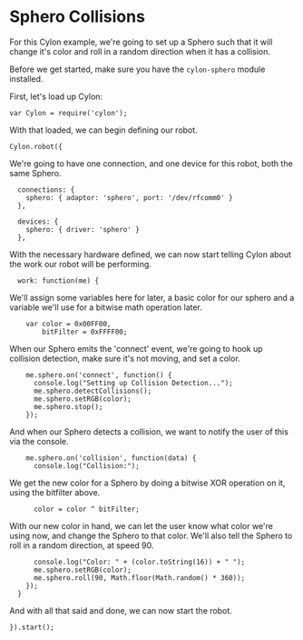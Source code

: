 # Sphero Collisions

For this Cylon example, we're going to set up a Sphero such that it will change
it's color and roll in a random direction when it has a collision.

Before we get started, make sure you have the `cylon-sphero` module installed.

First, let's load up Cylon:

    var Cylon = require('cylon');

With that loaded, we can begin defining our robot.

    Cylon.robot({

We're going to have one connection, and one device for this robot, both the same
Sphero.

      connections: {
        sphero: { adaptor: 'sphero', port: '/dev/rfcomm0' }
      },

      devices: {
        sphero: { driver: 'sphero' }
      },

With the necessary hardware defined, we can now start telling Cylon about the
work our robot will be performing.

      work: function(me) {

We'll assign some variables here for later, a basic color for our sphero and
a variable we'll use for a bitwise math operation later.

        var color = 0x00FF00,
            bitFilter = 0xFFFF00;

When our Sphero emits the 'connect' event, we're going to hook up collision
detection, make sure it's not moving, and set a color.

        me.sphero.on('connect', function() {
          console.log("Setting up Collision Detection...");
          me.sphero.detectCollisions();
          me.sphero.setRGB(color);
          me.sphero.stop();
        });

And when our Sphero detects a collision, we want to notify the user of this via
the console.

        me.sphero.on('collision', function(data) {
          console.log("Collision:");

We get the new color for a Sphero by doing a bitwise XOR operation on it, using
the bitfilter above.

          color = color ^ bitFilter;

With our new color in hand, we can let the user know what color we're using now,
and change the Sphero to that color. We'll also tell the Sphero to roll in
a random direction, at speed 90.

          console.log("Color: " + (color.toString(16)) + " ");
          me.sphero.setRGB(color);
          me.sphero.roll(90, Math.floor(Math.random() * 360));
        });
      }

And with all that said and done, we can now start the robot.

    }).start();
